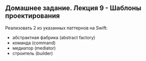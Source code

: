 ## Домашнее задание. Лекция 9 - Шаблоны проектирования
Реализовать 2 из указанных паттернов на Swift:
- абстрактная фабрика (abstract factory)
- команда (command)
- медиатор (mediator)
- строитель (builder)
